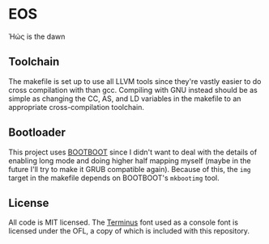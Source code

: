 # EOS

Ἠώς is the dawn

## Toolchain

The makefile is set up to use all LLVM tools since they're vastly easier to do
cross compilation with than gcc. Compiling with GNU instead should be as simple
as changing the CC, AS, and LD variables in the makefile to an appropriate
cross-compilation toolchain.

## Bootloader

This project uses [BOOTBOOT](https://gitlab.com/bztsrc/bootboot/) since I didn't
want to deal with the details of enabling long mode and doing higher half
mapping myself (maybe in the future I'll try to make it GRUB compatible again).
Because of this, the `img` target in the makefile depends on BOOTBOOT's
`mkbootimg` tool.

## License

All code is MIT licensed. The [Terminus](https://terminus-font.sourceforge.net/)
font used as a console font is licensed under the OFL, a copy of which is
included with this repository.
